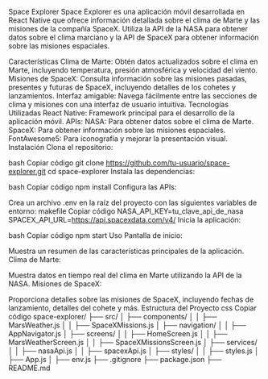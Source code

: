 Space Explorer
Space Explorer es una aplicación móvil desarrollada en React Native que ofrece información detallada sobre el clima de Marte y las misiones de la compañía SpaceX. Utiliza la API de la NASA para obtener datos sobre el clima marciano y la API de SpaceX para obtener información sobre las misiones espaciales.

Características
Clima de Marte: Obtén datos actualizados sobre el clima en Marte, incluyendo temperatura, presión atmosférica y velocidad del viento.
Misiones de SpaceX: Consulta información sobre las misiones pasadas, presentes y futuras de SpaceX, incluyendo detalles de los cohetes y lanzamientos.
Interfaz amigable: Navega fácilmente entre las secciones de clima y misiones con una interfaz de usuario intuitiva.
Tecnologías Utilizadas
React Native: Framework principal para el desarrollo de la aplicación móvil.
APIs:
NASA: Para obtener datos sobre el clima de Marte.
SpaceX: Para obtener información sobre las misiones espaciales.
FontAwesome5: Para iconografía y mejorar la presentación visual.
Instalación
Clona el repositorio:

bash
Copiar código
git clone https://github.com/tu-usuario/space-explorer.git
cd space-explorer
Instala las dependencias:

bash
Copiar código
npm install
Configura las APIs:

Crea un archivo .env en la raíz del proyecto con las siguientes variables de entorno:
makefile
Copiar código
NASA_API_KEY=tu_clave_api_de_nasa
SPACEX_API_URL=https://api.spacexdata.com/v4/
Inicia la aplicación:

bash
Copiar código
npm start
Uso
Pantalla de inicio:

Muestra un resumen de las características principales de la aplicación.
Clima de Marte:

Muestra datos en tiempo real del clima en Marte utilizando la API de la NASA.
Misiones de SpaceX:

Proporciona detalles sobre las misiones de SpaceX, incluyendo fechas de lanzamiento, detalles del cohete y más.
Estructura del Proyecto
css
Copiar código
space-explorer/
├── src/
│   ├── components/
│   │   ├── MarsWeather.js
│   │   ├── SpaceXMissions.js
│   ├── navigation/
│   │   ├── AppNavigator.js
│   ├── screens/
│   │   ├── HomeScreen.js
│   │   ├── MarsWeatherScreen.js
│   │   ├── SpaceXMissionsScreen.js
│   ├── services/
│   │   ├── nasaApi.js
│   │   ├── spacexApi.js
│   ├── styles/
│   │   ├── styles.js
│   ├── App.js
│   ├── env.js
├── .gitignore
├── package.json
├── README.md
